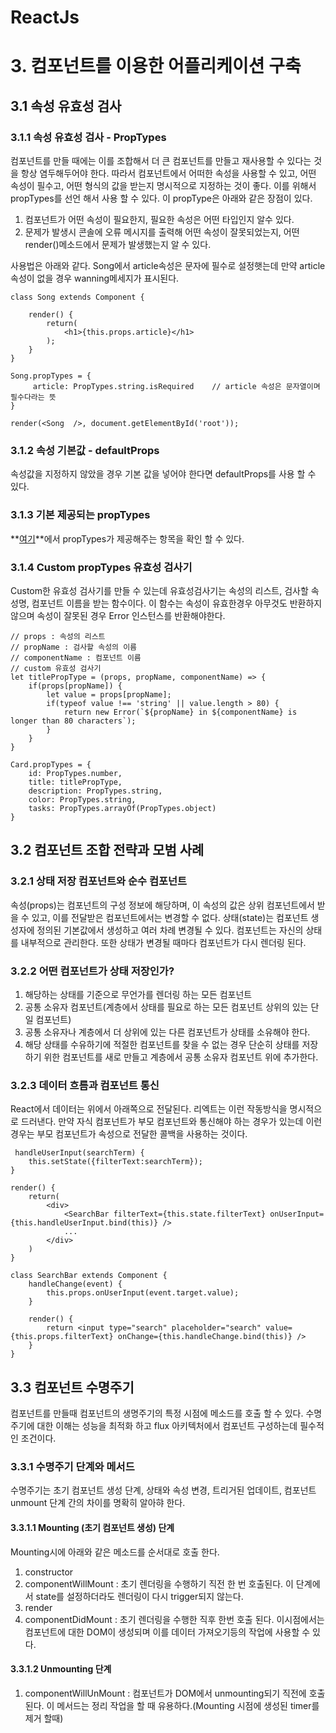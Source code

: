 ReactJs
================

# 3. 컴포넌트를 이용한 어플리케이션 구축
## 3.1 속성 유효성 검사
### 3.1.1 속성 유효성 검사 - PropTypes
컴포넌트를 만들 때에는 이를 조합해서 더 큰 컴포넌트를 만들고 재사용할 수 있다는 것을 항상 염두해두어야 한다. 따라서 컴포넌트에서 어떠한 속성을 사용할 수 있고, 어떤 속성이 필수고, 어떤 형식의 값을 받는지 명시적으로 지정하는 것이 좋다. 이를 위해서 propTypes를 선언 해서 사용 할 수 있다. 이 propType은 아래와 같은 장점이 있다.

1. 컴포넌트가 어떤 속성이 필요한지, 필요한 속성은 어떤 타입인지 알수 있다.
2. 문제가 발생시 콘솔에 오류 메시지를 출력해 어떤 속성이 잘못되었는지, 어떤 render()메소드에서 문제가 발생했는지 알 수 있다.

사용법은 아래와 같다. Song에서 article속성은 문자에 필수로 설정햇는데 만약 article속성이 없을 경우 wanning메세지가 표시된다.

    class Song extends Component {
   
        render() {
            return(
                <h1>{this.props.article}</h1>
            );
        }
    }

    Song.propTypes = {
         article: PropTypes.string.isRequired    // article 속성은 문자열이며 필수다라는 뜻
    }

    render(<Song  />, document.getElementById('root'));

### 3.1.2 속성 기본값 - defaultProps
속성값을 지정하지 않았을 경우 기본 값을 넣어야 한다면 defaultProps를 사용 할 수 있다.
### 3.1.3 기본 제공되는 propTypes
**[여기](https://facebook.github.io/react/docs/typechecking-with-proptypes.html)**에서 propTypes가 제공해주는 항목을 확인 할 수 있다.
### 3.1.4 Custom propTypes 유효성 검사기
Custom한 유효성 검사기를 만들 수 있는데 유효성검사기는 속성의 리스트, 검사할 속성명, 컴포넌트 이름을 받는 함수이다. 이 함수는 속성이 유효한경우 아무것도 반환하지 않으며 속성이 잘못된 경우 Error 인스턴스를 반환해야한다.

    // props : 속성의 리스트
    // propName : 검사할 속성의 이름
    // componentName : 컴포넌트 이름
    // custom 유효성 검사기
    let titlePropType = (props, propName, componentName) => {
        if(props[propName]) {
            let value = props[propName];
            if(typeof value !== 'string' || value.length > 80) {
                return new Error(`${propName} in ${componentName} is longer than 80 characters`);
            }
        }
    }

    Card.propTypes = {
        id: PropTypes.number,
        title: titlePropType,
        description: PropTypes.string,
        color: PropTypes.string,
        tasks: PropTypes.arrayOf(PropTypes.object)
    }

## 3.2 컴포넌트 조합 전략과 모범 사례
### 3.2.1 상태 저장 컴포넌트와 순수 컴포넌트
속성(props)는 컴포넌트의 구성 정보에 해당하며, 이 속성의 값은 상위 컴포넌트에서 받을 수 있고, 이를 전달받은 컴포넌트에서는 변경할 수 없다.
상태(state)는 컴포넌트 생성자에 정의된 기본값에서 생성하고 여러 차례 변경될 수 있다. 컴포넌트는 자신의 상태를 내부적으로 관리한다. 또한 상태가 변경될 때마다 컴포넌트가 다시 렌더링 된다.
### 3.2.2 어떤 컴포넌트가 상태 저장인가?

1. 해당하는 상태를 기준으로 무언가를 렌더링 하는 모든 컴포넌트
2. 공통 소유자 컴포넌트(계층에서 상태를 필요로 하는 모든 컴포넌트 상위의 있는 단일 컴포넌트)
3. 공통 소유자나 계층에서 더 상위에 있는 다른 컴포넌트가 상태를 소유해야 한다.
4. 해당 상태를 수유하기에 적절한 컴포넌트를 찾을 수 없는 경우 단순히 상태를 저장하기 위한 컴포넌트를 새로 만들고 계층에서 공통 소유자 컴포넌트 위에 추가한다.

### 3.2.3 데이터 흐름과 컴포넌트 통신
React에서 데이터는 위에서 아래쪽으로 전달된다. 리엑트는 이런 작동방식을 명시적으로 드러낸다. 만약 자식 컴포넌트가 부모 컴포넌트와 통신해야 하는 경우가 있는데 이런 경우는 부모 컴포넌트가 속성으로 전달한 콜백을 사용하는 것이다.

     handleUserInput(searchTerm) {
        this.setState({filterText:searchTerm});
    }

    render() {
        return(
            <div>
                <SearchBar filterText={this.state.filterText} onUserInput={this.handleUserInput.bind(this)} />
                ...
            </div>
        )
    }
    
    class SearchBar extends Component {
        handleChange(event) {
            this.props.onUserInput(event.target.value);
        }
    
        render() {
            return <input type="search" placeholder="search" value={this.props.filterText} onChange={this.handleChange.bind(this)} />
        }
    }

## 3.3 컴포넌트 수명주기
컴포넌트를 만들때 컴포넌트의 생명주기의 특정 시점에 메소드를 호출 할 수 있다. 수명주기에 대한 이해는 성능을 최적화 하고 flux 아키텍처에서 컴포넌트 구성하는데 필수적인 조건이다.
### 3.3.1 수명주기 단계와 메서드
수명주기는 초기 컴포넌트 생성 단계, 상태와 속성 변경, 트리거된 업데이트, 컴포넌트 unmount 단계 간의 차이를 명확히 알아햐 한다.
#### 3.3.1.1 Mounting (초기 컴포넌트 생성) 단계
Mounting시에 아래와 같은 메소드를 순서대로 호출 한다.

1. constructor
2. componentWillMount : 초기 렌더링을 수행하기 직전 한 번 호출된다. 이 단계에서 state를 설정하더라도 렌더링이 다시 trigger되지 않는다.
3. render
4. componentDidMount : 초기 렌더링을 수행한 직후 한번 호출 된다. 이시점에서는 컴포넌트에 대한 DOM이 생성되며 이를 데이터 가져오기등의 작업에 사용할 수 있다.

#### 3.3.1.2 Unmounting 단계

1. componentWillUnMount : 컴포넌트가 DOM에서 unmounting되기 직전에 호출된다. 이 메서드는 정리 작업을 할 때 유용하다.(Mounting 시점에 생성된 timer를 제거 할때)